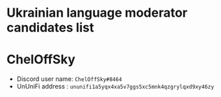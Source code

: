 # Ukrainian language moderator candidates list
# ChelOffSky
- Discord user name: `ChelOffSky#8464`
- UnUniFi address : `ununifi1a5yqx4xa5v7ggs5xc5mnk4qzgrylqxd9xy46zy`
